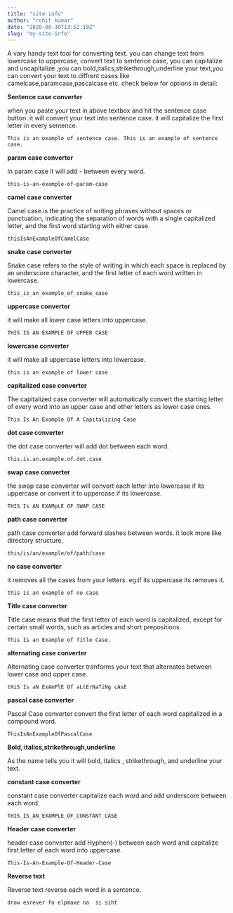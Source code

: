 ```yaml
---
title: "site info"
author: "rohit kumar"
date: "2020-08-30T13:52:19Z"
slug: "my-site-info"
---
```


A vary handy text tool for converting text. you can change text from lowercase to uppercase, convert text to sentence case, you can capitalize and uncapitalize ,you can bold,italics,strikethrough,underline your text,you can convert your text to diffrent cases like camelcase,paramcase,pascalcase etc. check below for options in detail:

**Sentence case converter**

when you paste your text in above textbox and hit the sentence case button. it will convert your text into sentence case. it will capitalize the first letter in every sentence.

```
This is an example of sentence case. This is an example of sentence case.
```

**param case converter**

In param case it will add - between every word.

```
this-is-an-example-of-param-case
```

**camel case converter**

Camel case is the practice of writing phrases without spaces or punctuation, indicating the separation of words with a single capitalized letter, and the first word starting with either case.

```
thisIsAnExampleOfCamelCase
```

**snake case converter**

Snake case refers to the style of writing in which each space is replaced by an underscore character, and the first letter of each word written in lowercase.

```
this_is_an_example_of_snake_case
```

**uppercase converter**

it will make all lower case letters into uppercase.

```
THIS IS AN EXAMPLE OF UPPER CASE
```

**lowercase converter**

it will make all uppercase letters into lowercase.

```
this is an example of lower case
```

**capitalized case converter**

The capitalized case converter will automatically convert the starting letter of every word into an upper case and other letters as lower case ones.

```
This Is An Example Of A Capitalizing Case
```

**dot case converter**

the dot case converter will add dot between each word.

```
this.is.an.example.of.dot.case
```

**swap case converter**

the swap case converter will convert each letter into lowercase if its uppercase or convert it to uppercase if its lowercase.

```
THIS Is AN EXAMpLE OF SWAP CASE
```

**path case converter**

path case converter add forward slashes between words. it look more like directory structure.

```
this/is/an/example/of/path/case
```

**no case converter**

it removes all the cases from your letters. eg:if its uppercase its removes it.

```
this is an example of no case
```

**Title case converter**

Title case means that the first letter of each word is capitalized, except for certain small words, such as articles and short prepositions.

```
This Is an Example of Title Case.
```

**alternating case converter**

Alternating case converter tranforms your text that alternates between lower case and upper case.

```
tHiS Is aN ExAmPlE Of aLtErNaTiNg cAsE
```

**pascal case converter**

Pascal Case converter convert the first letter of each word capitalized in a compound word.

```
ThisIsAnExampleOfPascalCase
```

**Bold, italics,strikethrough,underline**

As the name tells you it will bold, italics , strikethrough, and underline your text.

**constant case converter**

constant case converter capitalize each word and add underscore between each word.

```
THIS_IS_AN_EXAMPLE_OF_CONSTANT_CASE
```

**Header case converter**

header case converter add Hyphen(-) between each word and capitalize first letter of each word into uppercase.

```
This-Is-An-Example-Of-Header-Case
```

**Reverse text**

Reverse text reverse each word in a sentence.

```
drow esrever fo elpmaxe na  si siht
```
